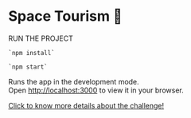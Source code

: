 # Space Tourism 🚀

RUN THE PROJECT

```
`npm install`

`npm start`
```
Runs the app in the development mode.\
Open [http://localhost:3000](http://localhost:3000) to view it in your browser.

[Click to know more details about the challenge!](https://www.frontendmentor.io/challenges/space-tourism-multipage-website-gRWj1URZ3)
